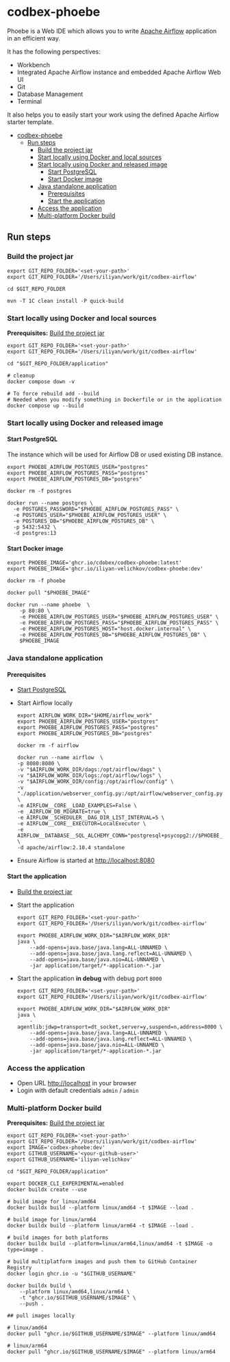 # codbex-phoebe

Phoebe is a Web IDE which allows you to write [Apache Airflow](https://airflow.apache.org/) application in an efficient
way.

It has the following perspectives:

- Workbench
- Integrated Apache Airflow instance and embedded Apache Airflow Web UI
- Git
- Database Management
- Terminal

It also helps you to easily start your work using the defined Apache Airflow starter template.

<!-- TOC -->

* [codbex-phoebe](#codbex-phoebe)
    * [Run steps](#run-steps)
        * [Build the project jar](#build-the-project-jar)
        * [Start locally using Docker and local sources](#start-locally-using-docker-and-local-sources)
        * [Start locally using Docker and released image](#start-locally-using-docker-and-released-image)
            * [Start PostgreSQL](#start-postgresql)
            * [Start Docker image](#start-docker-image)
        * [Java standalone application](#java-standalone-application)
            * [Prerequisites](#prerequisites)
            * [Start the application](#start-the-application)
        * [Access the application](#access-the-application)
        * [Multi-platform Docker build](#multi-platform-docker-build)

<!-- TOC -->

## Run steps

### Build the project jar

```shell
export GIT_REPO_FOLDER='<set-your-path>'
export GIT_REPO_FOLDER='/Users/iliyan/work/git/codbex-airflow'

cd $GIT_REPO_FOLDER

mvn -T 1C clean install -P quick-build
```

### Start locally using Docker and local sources

__Prerequisites:__ [Build the project jar](#build-the-project-jar)

  ```shell
  export GIT_REPO_FOLDER='<set-your-path>'
  export GIT_REPO_FOLDER='/Users/iliyan/work/git/codbex-airflow'

  cd "$GIT_REPO_FOLDER/application"
  
  # cleanup
  docker compose down -v
  
  # To force rebuild add --build
  # Needed when you modify something in Dockerfile or in the application
  docker compose up --build
  ```

### Start locally using Docker and released image

#### Start PostgreSQL

The instance which will be used for Airflow DB or used existing DB instance.

```shell
export PHOEBE_AIRFLOW_POSTGRES_USER="postgres"
export PHOEBE_AIRFLOW_POSTGRES_PASS="postgres"
export PHOEBE_AIRFLOW_POSTGRES_DB="postgres"

docker rm -f postgres

docker run --name postgres \
  -e POSTGRES_PASSWORD="$PHOEBE_AIRFLOW_POSTGRES_PASS" \
  -e POSTGRES_USER="$PHOEBE_AIRFLOW_POSTGRES_USER" \
  -e POSTGRES_DB="$PHOEBE_AIRFLOW_POSTGRES_DB" \
  -p 5432:5432 \
  -d postgres:13
```

#### Start Docker image

```shell
export PHOEBE_IMAGE='ghcr.io/cdobex/codbex-phoebe:latest'
export PHOEBE_IMAGE='ghcr.io/iliyan-velichkov/codbex-phoebe:dev'

docker rm -f phoebe

docker pull "$PHOEBE_IMAGE"

docker run --name phoebe  \
    -p 80:80 \
    -e PHOEBE_AIRFLOW_POSTGRES_USER="$PHOEBE_AIRFLOW_POSTGRES_USER" \
    -e PHOEBE_AIRFLOW_POSTGRES_PASS="$PHOEBE_AIRFLOW_POSTGRES_PASS" \
    -e PHOEBE_AIRFLOW_POSTGRES_HOST="host.docker.internal" \
    -e PHOEBE_AIRFLOW_POSTGRES_DB="$PHOEBE_AIRFLOW_POSTGRES_DB" \
    $PHOEBE_IMAGE
```

### Java standalone application

#### Prerequisites

- [Start PostgreSQL](#start-postgresql)

- Start Airflow locally
    ```shell
    export AIRFLOW_WORK_DIR="$HOME/airflow_work"
    export PHOEBE_AIRFLOW_POSTGRES_USER="postgres"
    export PHOEBE_AIRFLOW_POSTGRES_PASS="postgres"
    export PHOEBE_AIRFLOW_POSTGRES_DB="postgres"
    
    docker rm -f airflow
    
    docker run --name airflow  \
    -p 8080:8080 \
    -v "$AIRFLOW_WORK_DIR/dags:/opt/airflow/dags" \
    -v "$AIRFLOW_WORK_DIR/logs:/opt/airflow/logs" \
    -v "$AIRFLOW_WORK_DIR/config:/opt/airflow/config" \
    -v "./application/webserver_config.py:/opt/airflow/webserver_config.py" \
    -e AIRFLOW__CORE__LOAD_EXAMPLES=False \
    -e _AIRFLOW_DB_MIGRATE=true \
    -e AIRFLOW__SCHEDULER__DAG_DIR_LIST_INTERVAL=5 \
    -e AIRFLOW__CORE__EXECUTOR=LocalExecutor \
    -e AIRFLOW__DATABASE__SQL_ALCHEMY_CONN="postgresql+psycopg2://$PHOEBE_AIRFLOW_POSTGRES_USER:$PHOEBE_AIRFLOW_POSTGRES_PASS@host.docker.internal:5432/$PHOEBE_AIRFLOW_POSTGRES_DB" \
    -d apache/airflow:2.10.4 standalone
    ```
- Ensure Airflow is started at [http://localhost:8080](http://localhost:8080)

#### Start the application

- [Build the project jar](#build-the-project-jar)

- Start the application
    ```shell
    export GIT_REPO_FOLDER='<set-your-path>'
    export GIT_REPO_FOLDER='/Users/iliyan/work/git/codbex-airflow'
  
    export PHOEBE_AIRFLOW_WORK_DIR="$AIRFLOW_WORK_DIR"
    java \
        --add-opens=java.base/java.lang=ALL-UNNAMED \
        --add-opens=java.base/java.lang.reflect=ALL-UNNAMED \
        --add-opens=java.base/java.nio=ALL-UNNAMED \
        -jar application/target/*-application-*.jar
    ```

- Start the application **in debug** with debug port `8000`
    ```shell
    export GIT_REPO_FOLDER='<set-your-path>'
    export GIT_REPO_FOLDER='/Users/iliyan/work/git/codbex-airflow'
  
    export PHOEBE_AIRFLOW_WORK_DIR="$AIRFLOW_WORK_DIR"
    java \
        -agentlib:jdwp=transport=dt_socket,server=y,suspend=n,address=8000 \
        --add-opens=java.base/java.lang=ALL-UNNAMED \
        --add-opens=java.base/java.lang.reflect=ALL-UNNAMED \
        --add-opens=java.base/java.nio=ALL-UNNAMED \
        -jar application/target/*-application-*.jar
    ```

### Access the application

- Open URL [http://localhost](http://localhost) in your browser
- Login with default credentials `admin` / `admin`

### Multi-platform Docker build

__Prerequisites:__ [Build the project jar](#build-the-project-jar)

```shell
export GIT_REPO_FOLDER='<set-your-path>'
export GIT_REPO_FOLDER='/Users/iliyan/work/git/codbex-airflow'
export IMAGE='codbex-phoebe:dev'
export GITHUB_USERNAME='<your-github-user>'
export GITHUB_USERNAME='iliyan-velichkov'

cd "$GIT_REPO_FOLDER/application"

export DOCKER_CLI_EXPERIMENTAL=enabled
docker buildx create --use

# build image for linux/amd64
docker buildx build --platform linux/amd64 -t $IMAGE --load .

# build image for linux/arm64
docker buildx build --platform linux/arm64 -t $IMAGE --load .

# build images for both platforms
docker buildx build --platform=linux/arm64,linux/amd64 -t $IMAGE -o type=image .

# build multiplatform images and push them to GitHub Container Registry
docker login ghcr.io -u "$GITHUB_USERNAME"

docker buildx build \
    --platform linux/amd64,linux/arm64 \
    -t "ghcr.io/$GITHUB_USERNAME/$IMAGE" \
    --push .
    
## pull images locally

# linux/amd64
docker pull "ghcr.io/$GITHUB_USERNAME/$IMAGE" --platform linux/amd64

# linux/arm64
docker pull "ghcr.io/$GITHUB_USERNAME/$IMAGE" --platform linux/arm64
```

